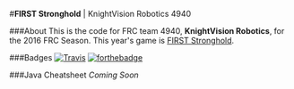 #**FIRST Stronghold** |  KnightVision Robotics 4940

###About
  This is the code for FRC team 4940, **KnightVision Robotics**, for the 2016 FRC Season.
  This year's game is [FIRST Stronghold](http://www.firstinspires.org/sites/default/files/uploads/resource_library/frc/first-stronghold-game-onepage.pdf).
  
###Badges
  [![Travis](https://img.shields.io/travis/KnightVision4940/FRC4940-FirstStronghold2016.svg?style=flat-square)](https://travis-ci.com/KnightVision4940/FRC4940-FirstStronghold2016)
  [![forthebadge](http://forthebadge.com/images/badges/designed-in-ms-paint.svg)](http://forthebadge.com)
  
###Java Cheatsheet
  _Coming Soon_
